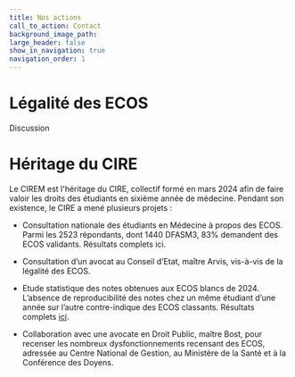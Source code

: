 ```yaml
---
title: Nos actions
call_to_action: Contact
background_image_path:
large_header: false
show_in_navigation: true
navigation_order: 1
---
```


# Légalité des ECOS

Discussion

# Héritage du CIRE

Le CIREM est l'héritage du CIRE, collectif formé en mars 2024 afin de faire valoir les droits des étudiants en sixième année de médecine. Pendant son existence, le CIRE a mené plusieurs projets : 

- Consultation nationale des étudiants en Médecine à propos des ECOS. Parmi les 2523 répondants, dont 1440 DFASM3, 83% demandent des ECOS validants. Résultats complets ici.

- Consultation d’un avocat au Conseil d’Etat, maître Arvis, vis-à-vis de la légalité des ECOS.

- Etude statistique des notes obtenues aux ECOS blancs de 2024. L’absence de reproducibilité des notes chez un même étudiant d’une année sur l’autre contre-indique des ECOS classants. Résultats complets [ici](notes_ecos_blancs_mars_2024.pdf).

- Collaboration avec une avocate en Droit Public, maître Bost, pour recenser les nombreux dysfonctionnements recensant des ECOS, adressée au Centre National de Gestion, au Ministère de la Santé et à la Conférence des Doyens.
